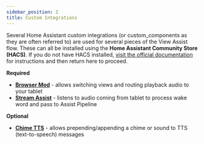 ```yaml
---
sidebar_position: 2
title: Custom Integrations
---
```


Several Home Assistant custom integrations (or custom_components as they are often referred to) are used for several pieces of the View Assist flow.  These can all be installed using the **Home Assistant Community Store (HACS)**.  If you do not have HACS installed, [visit the official documentation](https://hacs.xyz/docs/setup/prerequisites) for instructions and then return here to proceed.

**Required**
- **[Browser Mod](custom-integrations/browsermod)** - allows switching views and routing playback audio to your tablet
- **[Stream Assist](custom-integrations/streamassist)** - listens to audio coming from tablet to process wake word and pass to Assist Pipeline

**Optional**
- **[Chime TTS](custom-integrations/chimetts)** - allows prepending/appending a chime or sound to TTS (text-to-speech) messages

